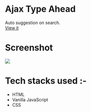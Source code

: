 # Ajax Type Ahead
Auto suggestion on search.</br>
[View it](https://autosuggestion.netlify.app/) 
# Screenshot

<img src="https://user-images.githubusercontent.com/56690856/89681752-311fe000-d913-11ea-9d6d-e4efbb798523.png">

# Tech stacks used :-
- HTML
- Vanilla JavaScript
- CSS
